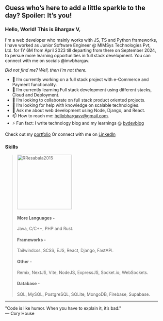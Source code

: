## Guess who’s here to add a little sparkle to the day? Spoiler: It’s you!

### Hello, World! This is Bhargav V,
I'm a web developer who mainly works with JS, TS and Python frameworks, I have worked as Junior Software Engineer
@ MIMSys Technologies Pvt, Ltd. for 1Y 6M from April 2023 till departing from there on September 2024, to persue more learning 
opportunities in full stack development. You can connect with me on socials @imvbhargav.

_Did not find me? Well, then I'm not there._

- 🔭 I’m currently working on a full stack project with e-Commerce and Payment functionality.
- 🌱 I’m currently learning Full stack development using different stacks, Cloud and Deployment.
- 👯 I’m looking to collaborate on full stack product oriented projects.
- 🤔 I’m looking for help with knowledge on scalable technologies.
- 💬 Ask me about web development using Node, Django, and React.
- 📫 How to reach me: hellobhargavv@gmail.com.
- ⚡ Fun fact: I write technology blog and my learnings @ [bvdevblog](https://bvdevblog.vercel.app/)

Check out my [portfolio](https://bhargavvjois.github.io/Portfolio/)
Or connect with me on [LinkedIn](https://linkedin.com/in/imvbhargav)

### Skills
> <img height="180em" src="https://github-readme-stats.vercel.app/api/top-langs?username=imvbhargav&show_icons=true&locale=en&layout=compact&theme=tokyonight" alt="RResabala2015"/>
>
> #### More Languages - 
> Java, C/C++, PHP and Rust.
> #### Frameworks - 
> Tailwindcss, SCSS, EJS, React, Django, FastAPI.
> #### Other - 
> Remix, NextJS, Vite, NodeJS, ExpressJS, Socket.io, WebSockets.
> #### Database - 
> SQL, MySQL, PostgreSQL, SQLite, MongoDB, Firebase, Supabase.


***
"Code is like humor. When you have to explain it, it’s bad." <br>
— Cory House
